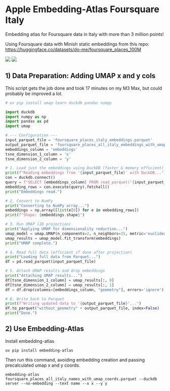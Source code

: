 # Apple Embedding-Atlas Foursquare Italy
Embedding atlas for Foursquare data in Italy with more than 3 million points!

Using Foursquare data with Minish static embeddings from this repo: https://huggingface.co/datasets/do-me/foursquare_places_100M

![](foursquare_italy_embs_1.png)
![](foursquare_italy_embs_2.png)

## 1) Data Preparation: Adding UMAP x and y cols  

This script gets the job done and took 17 minutes on my M3 Max, but could probably be improved a lot. 

```python
# uv pip install umap-learn duckdb pandas numpy

import duckdb
import numpy as np
import pandas as pd
import umap

# --- Configuration ---
input_parquet_file = 'foursquare_places_italy_embeddings.parquet'
output_parquet_file = 'foursquare_places_all_italy_embeddings_with_umap.parquet'
embeddings_column = 'embeddings'
tsne_dimension_1_column = 'x'
tsne_dimension_2_column = 'y'

# 1. Load just the embeddings using DuckDB (faster & memory efficient)
print(f"Reading embeddings from '{input_parquet_file}' with DuckDB...")
con = duckdb.connect()
query = f"SELECT {embeddings_column} FROM read_parquet('{input_parquet_file}')"
embedding_rows = con.execute(query).fetchall()
print("Embeddings read.")

# 2. Convert to NumPy
print("Converting to NumPy array...")
embeddings = np.array([list(e[0]) for e in embedding_rows])
print(f"Shape: {embeddings.shape}")

# 3. Run UMAP (2D projection)
print("Applying UMAP for dimensionality reduction...")
umap_model = umap.UMAP(n_components=2, n_neighbors=15, metric='euclidean')
umap_results = umap_model.fit_transform(embeddings)
print("UMAP complete.")

# 4. Read full data (efficient if done after projection)
print("Loading full data from Parquet...")
df = pd.read_parquet(input_parquet_file)

# 5. Attach UMAP results and drop embeddings
print("Attaching UMAP results...")
df[tsne_dimension_1_column] = umap_results[:, 0]
df[tsne_dimension_2_column] = umap_results[:, 1]
df = df.drop(columns=[embeddings_column, "geometry"], errors='ignore')  # Drop geometry if exists

# 6. Write back to Parquet
print(f"Writing updated data to '{output_parquet_file}'...")
df.to_parquet("without_geometry" + output_parquet_file, index=False)
print("Done.")
```

## 2) Use Embedding-Atlas

Install embedding-atlas

```shell
uv pip install embedding-atlas
```

Then run this command, avoiding embedding creation and passing precalculated umap x and y coords.
```shell
embedding-atlas foursquare_places_all_italy_names_with_umap_coords.parquet --duckdb server --no-embedding --text name --x x --y y
```
